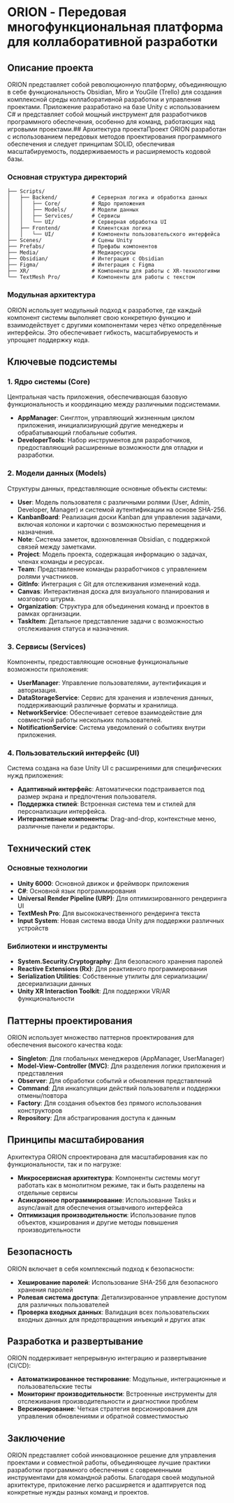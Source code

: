 # ORION - Передовая многофункциональная платформа для коллаборативной разработки
## Описание проекта
ORION представляет собой революционную платформу, объединяющую в себе функциональность Obsidian, Miro и YouGile (Trello) для создания комплексной среды коллаборативной разработки и управления проектами. Приложение разработано на базе Unity с использованием C# и представляет собой мощный инструмент для разработчиков программного обеспечения, особенно для команд, работающих над игровыми проектами.## Архитектура проектаПроект ORION разработан с использованием передовых методов проектирования программного обеспечения и следует принципам SOLID, обеспечивая масштабируемость, поддерживаемость и расширяемость кодовой базы.
### Основная структура директорий
```Assets/
├── Scripts/               
│   ├── Backend/           # Серверная логика и обработка данных
│   │   ├── Core/          # Ядро приложения
│   │   ├── Models/        # Модели данных
│   │   ├── Services/      # Сервисы
│   │   └── UI/            # Серверная обработка UI
│   ├── Frontend/          # Клиентская логика
│   │   └── UI/            # Компоненты пользовательского интерфейса
├── Scenes/                # Сцены Unity
├── Prefabs/               # Префабы компонентов
├── Media/                 # Медиаресурсы
├── Obsidian/              # Интеграция с Obsidian
├── Figma/                 # Интеграция с Figma
├── XR/                    # Компоненты для работы с XR-технологиями
└── TextMesh Pro/          # Компоненты для работы с текстом
```
### Модульная архитектура
ORION использует модульный подход к разработке, где каждый компонент системы выполняет свою конкретную функцию и взаимодействует с другими компонентами через чётко определённые интерфейсы. Это обеспечивает гибкость, масштабируемость и упрощает поддержку кода.
## Ключевые подсистемы
### 1. Ядро системы (Core)
Центральная часть приложения, обеспечивающая базовую функциональность и координацию между различными подсистемами.
- **AppManager**: Синглтон, управляющий жизненным циклом приложения, инициализирующий другие менеджеры и обрабатывающий глобальные события.
- **DeveloperTools**: Набор инструментов для разработчиков, предоставляющий расширенные возможности для отладки и разработки.
### 2. Модели данных (Models)
Структуры данных, представляющие основные объекты системы:
- **User**: Модель пользователя с различными ролями (User, Admin, Developer, Manager) и системой аутентификации на основе SHA-256.
- **KanbanBoard**: Реализация доски Kanban для управления задачами, включая колонки и карточки с возможностью перемещения и назначения.
- **Note**: Система заметок, вдохновленная Obsidian, с поддержкой связей между заметками.
- **Project**: Модель проекта, содержащая информацию о задачах, членах команды и ресурсах.
- **Team**: Представление команды разработчиков с управлением ролями участников.
- **GitInfo**: Интеграция с Git для отслеживания изменений кода.
- **Canvas**: Интерактивная доска для визуального планирования и мозгового штурма.
- **Organization**: Структура для объединения команд и проектов в рамках организации.
- **TaskItem**: Детальное представление задачи с возможностью отслеживания статуса и назначения.
### 3. Сервисы (Services)
Компоненты, предоставляющие основные функциональные возможности приложения:
- **UserManager**: Управление пользователями, аутентификация и авторизация.
- **DataStorageService**: Сервис для хранения и извлечения данных, поддерживающий различные форматы и хранилища.
- **NetworkService**: Обеспечивает сетевое взаимодействие для совместной работы нескольких пользователей.
- **NotificationService**: Система уведомлений о событиях внутри приложения.
### 4. Пользовательский интерфейс (UI)
Система создана на базе Unity UI с расширениями для специфических нужд приложения:
- **Адаптивный интерфейс**: Автоматически подстраивается под размер экрана и предпочтения пользователя.
- **Поддержка стилей**: Встроенная система тем и стилей для персонализации интерфейса.
- **Интерактивные компоненты**: Drag-and-drop, контекстные меню, различные панели и редакторы.
## Технический стек
### Основные технологии
- **Unity 6000**: Основной движок и фреймворк приложения
- **C#**: Основной язык программирования
- **Universal Render Pipeline (URP)**: Для оптимизированного рендеринга UI
- **TextMesh Pro**: Для высококачественного рендеринга текста
- **Input System**: Новая система ввода Unity для поддержки различных устройств
### Библиотеки и инструменты
- **System.Security.Cryptography**: Для безопасного хранения паролей
- **Reactive Extensions (Rx)**: Для реактивного программирования
- **Serialization Utilities**: Собственные утилиты для сериализации/десериализации данных
- **Unity XR Interaction Toolkit**: Для поддержки VR/AR функциональности
## Паттерны проектирования
ORION использует множество паттернов проектирования для обеспечения высокого качества кода:
- **Singleton**: Для глобальных менеджеров (AppManager, UserManager)
- **Model-View-Controller (MVC)**: Для разделения логики приложения и представления
- **Observer**: Для обработки событий и обновления представлений
- **Command**: Для инкапсуляции действий пользователя и поддержки отмены/повтора
- **Factory**: Для создания объектов без прямого использования конструкторов
- **Repository**: Для абстрагирования доступа к данным
## Принципы масштабирования
Архитектура ORION спроектирована для масштабирования как по функциональности, так и по нагрузке:
- **Микросервисная архитектура**: Компоненты системы могут работать как в монолитном режиме, так и быть разделены на отдельные сервисы
- **Асинхронное программирование**: Использование Tasks и async/await для обеспечения отзывчивого интерфейса
- **Оптимизация производительности**: Использование пулов объектов, кэширования и другие методы повышения производительности
## Безопасность
ORION включает в себя комплексный подход к безопасности:
- **Хеширование паролей**: Использование SHA-256 для безопасного хранения паролей
- **Ролевая система доступа**: Детализированное управление доступом для различных пользователей
- **Проверка входных данных**: Валидация всех пользовательских входных данных для предотвращения инъекций и других атак
## Разработка и развертывание
ORION поддерживает непрерывную интеграцию и развертывание (CI/CD):
- **Автоматизированное тестирование**: Модульные, интеграционные и пользовательские тесты
- **Мониторинг производительности**: Встроенные инструменты для отслеживания производительности и диагностики проблем
- **Версионирование**: Четкая стратегия версионирования для управления обновлениями и обратной совместимостью
## Заключение
ORION представляет собой инновационное решение для управления проектами и совместной работы, объединяющее лучшие практики разработки программного обеспечения с современными инструментами для командной работы. Благодаря своей модульной архитектуре, приложение легко расширяется и адаптируется под конкретные нужды разных команд и проектов.
